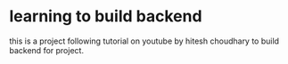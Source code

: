 # learning to build backend

this is a project following tutorial on youtube by hitesh choudhary to build backend for project.
